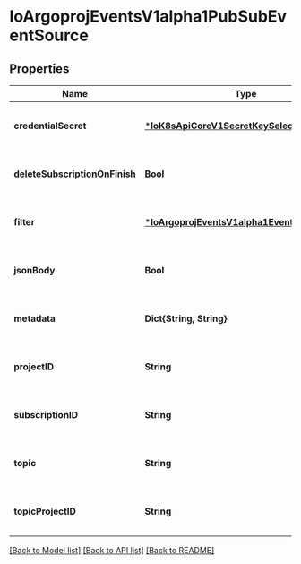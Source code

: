 # IoArgoprojEventsV1alpha1PubSubEventSource


## Properties
Name | Type | Description | Notes
------------ | ------------- | ------------- | -------------
**credentialSecret** | [***IoK8sApiCoreV1SecretKeySelector**](IoK8sApiCoreV1SecretKeySelector.md) |  | [optional] [default to nothing]
**deleteSubscriptionOnFinish** | **Bool** |  | [optional] [default to nothing]
**filter** | [***IoArgoprojEventsV1alpha1EventSourceFilter**](IoArgoprojEventsV1alpha1EventSourceFilter.md) |  | [optional] [default to nothing]
**jsonBody** | **Bool** |  | [optional] [default to nothing]
**metadata** | **Dict{String, String}** |  | [optional] [default to nothing]
**projectID** | **String** |  | [optional] [default to nothing]
**subscriptionID** | **String** |  | [optional] [default to nothing]
**topic** | **String** |  | [optional] [default to nothing]
**topicProjectID** | **String** |  | [optional] [default to nothing]


[[Back to Model list]](../README.md#models) [[Back to API list]](../README.md#api-endpoints) [[Back to README]](../README.md)


